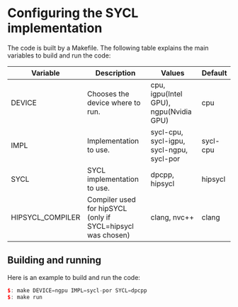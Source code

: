 # Configuring the SYCL implementation
The code is built by a Makefile. The following table explains the main variables to build and run the code:

| Variable | Description | Values | Default |
|----------|-------------|--------|---------|
| DEVICE   | Chooses the device where to run. | cpu, igpu(Intel GPU), ngpu(Nvidia GPU) | cpu |
| IMPL     | Implementation to use. | sycl-cpu, sycl-igpu, sycl-ngpu, sycl-por | sycl-cpu |
| SYCL     | SYCL implementation to use. | dpcpp, hipsycl | hipsycl |
| HIPSYCL_COMPILER | Compiler used for hipSYCL (only if SYCL=hipsycl was chosen) | clang, nvc++ | clang |

## Building and running
Here is an example to build and run the code:

```cpp
$: make DEVICE=ngpu IMPL=sycl-por SYCL=dpcpp
$: make run
```